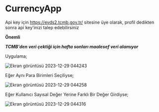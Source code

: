 # CurrencyApp
Api key için https://evds2.tcmb.gov.tr/ sitesine üye olarak, profil dedikten sonra api key'inizi talep edebilirsiniz

**Önemli**

*****TCMB'den veri çektiği için hafta sonları maalesef veri alamıyor*****



 Uygulama;



 
![Ekran görüntüsü 2023-12-29 044243](https://github.com/Korugan32/CurrencyApp/assets/147408850/b393447e-4f18-47a1-984f-cafdd358353a)

 Eğer Aynı Para Birimleri Seçiliyse;

![Ekran görüntüsü 2023-12-29 044258](https://github.com/Korugan32/CurrencyApp/assets/147408850/7972bd9a-ec0e-4d1c-96a0-4206b92c88bc)

Eğer Kullanıcı Sayısal Değer Yerine Farklı Bir Değer Girdiyse;

![Ekran görüntüsü 2023-12-29 044316](https://github.com/Korugan32/CurrencyApp/assets/147408850/a34bcebf-650a-4c9b-bb34-31db7272835b)
